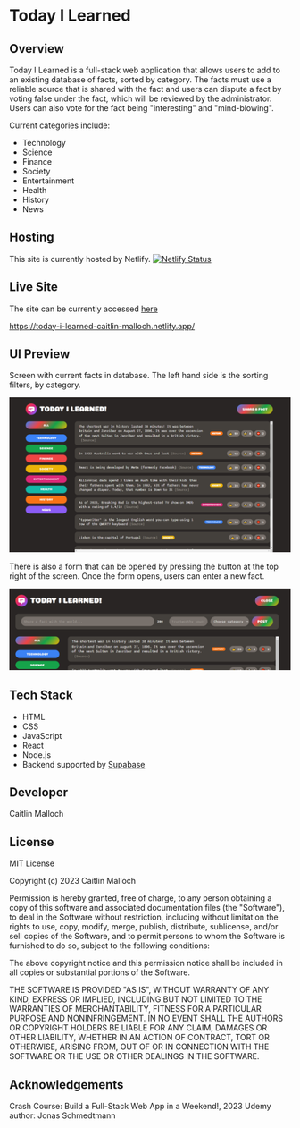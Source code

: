 # Today I Learned

## Overview

Today I Learned is a full-stack web application that allows users to add to an existing database of facts, sorted by category. The facts must use a reliable source that is shared with the fact and users can dispute a fact by voting false under the fact, which will be reviewed by the administrator. Users can also vote for the fact being "interesting" and "mind-blowing".

Current categories include:

- Technology
- Science
- Finance
- Society
- Entertainment
- Health
- History
- News

## Hosting

This site is currently hosted by Netlify.
[![Netlify Status](https://api.netlify.com/api/v1/badges/e0da5889-b036-4c0c-82e2-17f6cdc1dc0e/deploy-status)](https://app.netlify.com/sites/today-i-learned-caitlin-malloch/deploys)

## Live Site

The site can be currently accessed [here](https://today-i-learned-caitlin-malloch.netlify.app/)

https://today-i-learned-caitlin-malloch.netlify.app/

## UI Preview

Screen with current facts in database. The left hand side is the sorting filters, by category.

![Preview 1](./til-ui-preview1.png)

There is also a form that can be opened by pressing the button at the top right of the screen. Once the form opens, users can enter a new fact.

![Preview 2](./til-ui-preview2.png)

## Tech Stack

- HTML
- CSS
- JavaScript
- React
- Node.js
- Backend supported by [Supabase](https://supabase.com/)

## Developer

Caitlin Malloch

## License

MIT License

Copyright (c) 2023 Caitlin Malloch

Permission is hereby granted, free of charge, to any person obtaining a copy of this software and associated documentation files (the "Software"), to deal in the Software without restriction, including without limitation the rights to use, copy, modify, merge, publish, distribute, sublicense, and/or sell copies of the Software, and to permit persons to whom the Software is furnished to do so, subject to the following conditions:

The above copyright notice and this permission notice shall be included in all copies or substantial portions of the Software.

THE SOFTWARE IS PROVIDED "AS IS", WITHOUT WARRANTY OF ANY KIND, EXPRESS OR IMPLIED, INCLUDING BUT NOT LIMITED TO THE WARRANTIES OF MERCHANTABILITY, FITNESS FOR A PARTICULAR PURPOSE AND NONINFRINGEMENT. IN NO EVENT SHALL THE AUTHORS OR COPYRIGHT HOLDERS BE LIABLE FOR ANY CLAIM, DAMAGES OR OTHER LIABILITY, WHETHER IN AN ACTION OF CONTRACT, TORT OR OTHERWISE, ARISING FROM, OUT OF OR IN CONNECTION WITH THE SOFTWARE OR THE USE OR OTHER DEALINGS IN THE SOFTWARE.

## Acknowledgements

Crash Course: Build a Full-Stack Web App in a Weekend!, 2023
Udemy author: Jonas Schmedtmann
